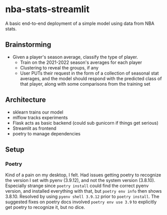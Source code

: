 # nba-stats-streamlit

A basic end-to-end deployment of a simple model using data from NBA stats.

## Brainstorming

* Given a player's season average, classify the type of player.
    * Train on the 2021-2022 season's averages for each player
    * Clustering to reveal the groups, if any
    * User PUTs their request in the form of a collection of seasonal stat averages, and the model should respond with the predicted class of that player, along with some comparisons from the training set 

## Architecture

* sklearn trains our model
* mlflow tracks experiments
* Flask acts as basic backend (could sub gunicorn if things get serious)
* Streamlit as frontend
* poetry to manage dependencies

## Setup

### Poetry

Kind of a pain on my desktop, I felt. Had issues getting poetry to recognize the version I set with pyenv (3.9.12), and not the system version (3.8.10). Especially strange since `poetry install` could find the correct pyenv version, and installed everything with that, but `poetry env info` then shows 3.8.10. Resolved by using `pyenv shell 3.9.12` prior to `poetry install`. The suggested fixes on poetry docs involved `poetry env use 3.9` to explicitly get poetry to recognize it, but no dice.


